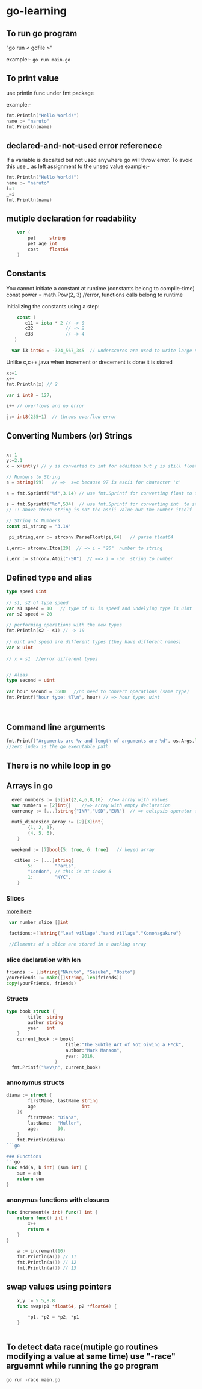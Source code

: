 # go-learning


## To run  go program

 "go run < gofile >" 

example:- `go run main.go`


## To print value

use println func under fmt package

example:- 
```go 
fmt.Println("Hello World!")
name := "naruto"
fmt.Println(name)
```
## declared-and-not-used error referenece
 If a variable is decalted but not used anywhere go will throw error.
 To avoid this use _ as left assignment to the unsed value
example:- 
```go 
fmt.Println("Hello World!")
name := "naruto"
i=1
_=i
fmt.Println(name)
```

## mutiple declaration for readability
```go
	var (
		pet     string
		pet_age int
		cost    float64
	)
```

## Constants

 You cannot initiate a constant at runtime (constants belong to compile-time)
 const power = math.Pow(2, 3) //error, functions calls belong to runtime

Initializing the constants using a step:
 ```go
     const (
        c11 = iota * 2 // -> 0
        c22            // -> 2
        c33            // -> 4
    )
 ```

```go
  var i3 int64 = -324_567_345  // underscores are used to write large num
```

Unlike c,c++,java when increment or drecement is done it is stored

```go
x:=1
x++
fmt.Println(x) // 2

var i int8 = 127;

i++ // overflows and no error

j:= int8(255+1)  // throws overflow error
```

## Converting Numbers (or) Strings
```go

x:-1
y:=2.1
x = x+int(y) // y is converted to int for addition but y is still float

// Numbers to String
s = string(99)   // =>  s=c because 97 is ascii for character 'c'

s = fmt.Sprintf("%f",3.14) // use fmt.Sprintf for converting float to string

s = fmt.Sprintf("%d",534)  // use fmt.Sprintf for converting int  to string  => s = 534 
// !! above there string is not the ascii value but the number itself

// String to Numbers
const pi_string = "3.14"

 pi_string,err := strconv.ParseFloat(pi,64)   // parse float64

i,err:= strconv.Itoa(20)  // => i = "20"  number to string

i,err := strconv.Atoi("-50")  // ==> i = -50  string to number

```


## Defined type and alias

```go
type speed uint
 
// s1, s2 of type speed
var s1 speed = 10   // type of s1 is speed and undelying type is uint
var s2 speed = 20
 
// performing operations with the new types
fmt.Println(s2 - s1) // -> 10
 
// uint and speed are different types (they have different names)
var x uint
 
// x = s1  //error different types


// Alias
type second = uint
 
var hour second = 3600   //no need to convert operations (same type)
fmt.Printf("hour type: %T\n", hour) // => hour type: uint
 
    
```

## Command line arguments

```go
fmt.Printf("Arguments are %v and length of arguments are %d", os.Args,len(os.Args))
//zero index is the go executable path
```
## There is no while loop in go

## Arrays in go
```go
  even_numbers := [5]int{2,4,6,8,10}  //=> array with values
  var numbers = [2]int{}    //=> array with empty declaration
  currency := [...]string{"INR","USD","EUR"}  // => eelipsis operator for decalarion and initilization

  muti_dimension_array := [2][3]int{
		{1, 2, 3},
		{4, 5, 6},
	}

  weekend := [7]bool{5: true, 6: true}   // keyed array

   cities := [...]string{
        5:        "Paris",
        "London", // this is at index 6
        1:        "NYC",
    }
```

### Slices
[more here](https://go.dev/blog/slices)
```go
 var number_slice []int

 factions:=[]string{"leaf village","sand village","Konohagakure"}

 //Elements of a slice are stored in a backing array
```

### slice daclaration with len
 ```go
 friends := []string{"NAruto", "Sasuke", "Obito"}
 yourFriends := make([]string, len(friends))
 copy(yourFriends, friends)
 ```

### Structs 
```go
type book struct {
		title  string
		author string
		year   int
	}
	current_book := book{
                      title:"The Subtle Art of Not Giving a F*ck", 
                      author:"Mark Manson", 
                      year: 2016,
                  }
  fmt.Printf("%+v\n", current_book)
```

### annonymus structs
```go
diana := struct {
		firstName, lastName string
		age                 int
	}{
		firstName: "Diana",
		lastName:  "Muller",
		age:       30,
	}
	fmt.Println(diana)
```go

### Functions
```go
func add(a, b int) (sum int) {
    sum = a+b
	return sum
}

```

### anonymus functions with closures
```go
func increment(x int) func() int {
    return func() int {
        x++
        return x
    }
}

    a := increment(10)
    fmt.Println(a()) // 11
    fmt.Println(a()) // 12
    fmt.Println(a()) // 13
```

## swap values using pointers
```go
    x,y := 5.5,8.8
    func swap(p1 *float64, p2 *float64) {

	    *p1, *p2 = *p2, *p1
    }
    
```

## To detect data race(mutiple go routines modifying a value at same time) use "-race" arguemnt while running the go program
```
go run -race main.go
```